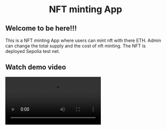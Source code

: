 <h1 align="center">
  NFT minting App
</h1>

## Welcome to be here!!!

This is a NFT minting App where users can mint nft with there ETH.
Admin can change the total supply and the cost of nft minting.
The NFT is deployed Sepolia test net.

## Watch demo video

![demo](https://raw.githubusercontent.com/0xExp-po/nft-mint-app-example/main/public/nft%20minting-including%20admin.mp4)

